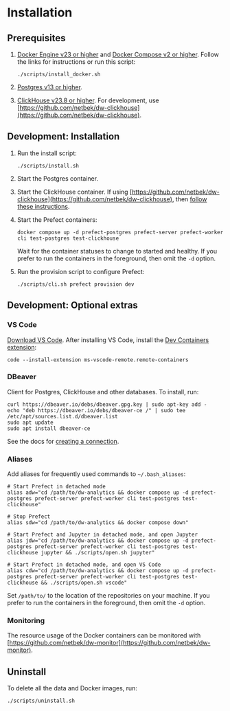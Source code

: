 # Installation

## Prerequisites

1. [Docker Engine v23 or higher](https://docs.docker.com/engine/install/) and [Docker Compose v2 or higher](https://docs.docker.com/compose/install/). Follow the links for instructions or run this script:

    ```shell
    ./scripts/install_docker.sh
    ```

2. [Postgres v13 or higher](https://www.postgresql.org/about/news/postgresql-13-released-2077/).

3. [ClickHouse v23.8 or higher](https://clickhouse.com/docs/en/whats-new/changelog#-clickhouse-release-238-lts-2023-08-31). For development, use [https://github.com/netbek/dw-clickhouse](https://github.com/netbek/dw-clickhouse).

## Development: Installation

1. Run the install script:

    ```shell
    ./scripts/install.sh
    ```

2. Start the Postgres container.

3. Start the ClickHouse container. If using [https://github.com/netbek/dw-clickhouse](https://github.com/netbek/dw-clickhouse), then [follow these instructions](https://github.com/netbek/dw-clickhouse/blob/main/README.md#usage).

4. Start the Prefect containers:

    ```shell
    docker compose up -d prefect-postgres prefect-server prefect-worker cli test-postgres test-clickhouse
    ```

    Wait for the container statuses to change to started and healthy. If you prefer to run the containers in the foreground, then omit the `-d` option.

5. Run the provision script to configure Prefect:

    ```shell
    ./scripts/cli.sh prefect provision dev
    ```

## Development: Optional extras

### VS Code

[Download VS Code](https://code.visualstudio.com/). After installing VS Code, install the [Dev Containers extension](https://marketplace.visualstudio.com/items?itemName=ms-vscode-remote.remote-containers):

```shell
code --install-extension ms-vscode-remote.remote-containers
```

### DBeaver

Client for Postgres, ClickHouse and other databases. To install, run:

```shell
curl https://dbeaver.io/debs/dbeaver.gpg.key | sudo apt-key add -
echo "deb https://dbeaver.io/debs/dbeaver-ce /" | sudo tee /etc/apt/sources.list.d/dbeaver.list
sudo apt update
sudo apt install dbeaver-ce
```

See the docs for [creating a connection](https://github.com/dbeaver/dbeaver/wiki/Create-Connection).

### Aliases

Add aliases for frequently used commands to `~/.bash_aliases`:

```shell
# Start Prefect in detached mode
alias adw="cd /path/to/dw-analytics && docker compose up -d prefect-postgres prefect-server prefect-worker cli test-postgres test-clickhouse"

# Stop Prefect
alias sdw="cd /path/to/dw-analytics && docker compose down"

# Start Prefect and Jupyter in detached mode, and open Jupyter
alias jdw="cd /path/to/dw-analytics && docker compose up -d prefect-postgres prefect-server prefect-worker cli test-postgres test-clickhouse jupyter && ./scripts/open.sh jupyter"

# Start Prefect in detached mode, and open VS Code
alias cdw="cd /path/to/dw-analytics && docker compose up -d prefect-postgres prefect-server prefect-worker cli test-postgres test-clickhouse && ./scripts/open.sh vscode"
```

Set `/path/to/` to the location of the repositories on your machine. If you prefer to run the containers in the foreground, then omit the `-d` option.

### Monitoring

The resource usage of the Docker containers can be monitored with [https://github.com/netbek/dw-monitor](https://github.com/netbek/dw-monitor).

## Uninstall

To delete all the data and Docker images, run:

```shell
./scripts/uninstall.sh
```
